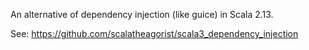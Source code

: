 An alternative of dependency injection (like guice) in Scala 2.13.

See: https://github.com/scalatheagorist/scala3_dependency_injection
